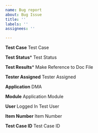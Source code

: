 ```yaml
---
name: Bug report
about: Bug Issue
title: ''
labels: ''
assignees: ''

---
```


**Test Case**
Test Case 

**Test Status***
Test Status

**Test Results***
Make Reference to Doc File

**Tester Assigned**
Tester Assigned

**Application**
DMA

**Module**
Application Module

**User**
Logged In Test User

**Item Number**
Item Number

**Test Case ID**
Test Case ID
